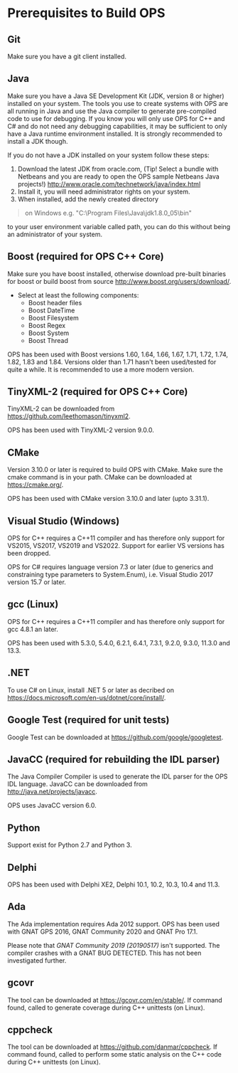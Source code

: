 # Prerequisites to Build OPS #

## Git ##
Make sure you have a git client installed.

## Java ##
Make sure you have a Java SE Development Kit (JDK, version 8 or higher) installed on
your system. The tools you use to create systems with OPS are all running in Java and
use the Java compiler to generate pre-compiled code to use for debugging. If you know
you will only use OPS for C++ and C# and do not need any debugging capabilities, it may
be sufficient to only have a Java runtime environment installed. It is strongly
recommended to install a JDK though.

If you do not have a JDK installed on your system follow these steps:
  1. Download the latest JDK from oracle.com, (Tip! Select a bundle with Netbeans and you are ready to open the OPS sample Netbeans Java projects!)       http://www.oracle.com/technetwork/java/index.html
  1. Install it, you will need administrator rights on your system.
  1. When installed, add the newly created directory
 > on Windows e.g. "C:\Program Files\Java\jdk1.8.0_05\bin"

 to your user environment variable called path, you can do this without being an administrator of your system.

## Boost (required for OPS C++ Core) ##
Make sure you have boost installed, otherwise download pre-built binaries for boost or build boost from source http://www.boost.org/users/download/.

  * Select at least the following components:
    * Boost header files
    * Boost DateTime
    * Boost Filesystem
    * Boost Regex
    * Boost System
    * Boost Thread

OPS has been used with Boost versions 1.60, 1.64, 1.66, 1.67, 1.71, 1.72, 1.74, 1.82, 1.83 and 1.84.
Versions older than 1.71 hasn't been used/tested for quite a while. It is recommended to use a more modern version.

## TinyXML-2 (required for OPS C++ Core) ##
TinyXML-2 can be downloaded from https://github.com/leethomason/tinyxml2.

OPS has been used with TinyXML-2 version 9.0.0.

## CMake ##
Version 3.10.0 or later is required to build OPS with CMake. Make sure the cmake command is in your path. CMake can be downloaded at https://cmake.org/.

OPS has been used with CMake version 3.10.0 and later (upto 3.31.1).

## Visual Studio (Windows) ##
OPS for C++ requires a C++11 compiler and has therefore only support for VS2015, VS2017, VS2019 and VS2022. Support for earlier VS versions has been dropped.

OPS for C# requires language version 7.3 or later (due to generics and constraining type parameters to System.Enum), i.e. Visual Studio 2017 version 15.7 or later.

## gcc (Linux) ##
OPS for C++ requires a C++11 compiler and has therefore only support for gcc 4.8.1 an later.

OPS has been used with 5.3.0, 5.4.0, 6.2.1, 6.4.1, 7.3.1, 9.2.0, 9.3.0, 11.3.0 and 13.3.

## .NET ##
To use C# on Linux, install .NET 5 or later as decribed on
https://docs.microsoft.com/en-us/dotnet/core/install/.

## Google Test (required for unit tests) ##
Google Test can be downloaded at https://github.com/google/googletest.

## JavaCC (required for rebuilding the IDL parser) ##
The Java Compiler Compiler is used to generate the IDL parser for the OPS IDL language.
JavaCC can be downloaded from http://java.net/projects/javacc.

OPS uses JavaCC version 6.0.

## Python ##
Support exist for Python 2.7 and Python 3.

## Delphi ##
OPS has been used with Delphi XE2, Delphi 10.1, 10.2, 10.3, 10.4 and 11.3.

## Ada ##
The Ada implementation requires Ada 2012 support.
OPS has been used with GNAT GPS 2016, GNAT Community 2020 and GNAT Pro 17.1.

Please note that *GNAT Community 2019 (20190517)* isn't supported. The compiler crashes with a GNAT BUG DETECTED. This has not been investigated further.

## gcovr ##
The tool can be downloaded at https://gcovr.com/en/stable/.
If command found, called to generate coverage during C++ unittests (on Linux).

## cppcheck ##
The tool can be downloaded at https://github.com/danmar/cppcheck.
If command found, called to perform some static analysis on the C++ code during C++ unittests (on Linux).
